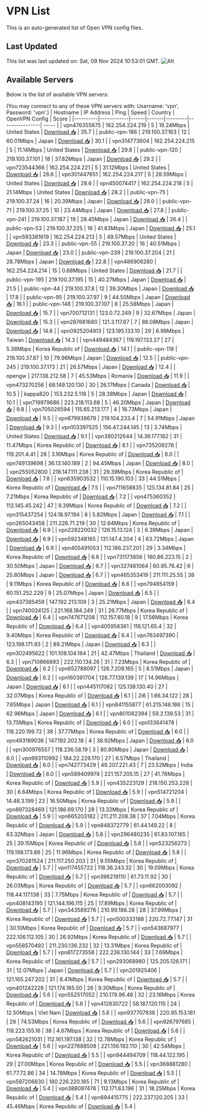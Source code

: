# VPN List

This is an auto-generated list of Open VPN config files.

## Last Updated

This list was last updated on: Sat, 09 Nov 2024 10:53:01 GMT.
![Alt](https://repobeats.axiom.co/api/embed/186b98318ef1479477931607c1ad7d823f12451f.svg "Repobeats analytics image")

## Available Servers

Below is the list of available VPN servers:

(You may connect to any of these VPN servers with: Username: 'vpn', Password: 'vpn'.)
| Hostname | IP Address | Ping | Speed | Country | OpenVPN Config | Score |
|----------|------------|------|-------|---------|----------------| ----- |
| vpn476355675 | 162.254.224.219 | 5 | 18.24Mbps | United States | [Download 📥](./configs/server_0_US.ovpn) | 35.7 |
| public-vpn-186 | 219.100.37.163 | 12 | 60.01Mbps | Japan | [Download 📥](./configs/server_1_JP.ovpn) | 30.1 |
| vpn314773604 | 162.254.224.215 | 5 | 11.14Mbps | United States | [Download 📥](./configs/server_2_US.ovpn) | 29.8 |
| public-vpn-120 | 219.100.37.101 | 18 | 37.82Mbps | Japan | [Download 📥](./configs/server_3_JP.ovpn) | 29.2 |
| vpn723544366 | 162.254.224.221 | 5 | 31.12Mbps | United States | [Download 📥](./configs/server_4_US.ovpn) | 28.6 |
| vpn301447651 | 162.254.224.217 | 5 | 28.59Mbps | United States | [Download 📥](./configs/server_5_US.ovpn) | 28.6 |
| vpn450074417 | 162.254.224.218 | 5 | 21.14Mbps | United States | [Download 📥](./configs/server_6_US.ovpn) | 28.2 |
| public-vpn-75 | 219.100.37.24 | 16 | 20.39Mbps | Japan | [Download 📥](./configs/server_7_JP.ovpn) | 28.0 |
| public-vpn-71 | 219.100.37.25 | 10 | 23.44Mbps | Japan | [Download 📥](./configs/server_8_JP.ovpn) | 27.8 |
| public-vpn-241 | 219.100.37.187 | 19 | 28.45Mbps | Japan | [Download 📥](./configs/server_9_JP.ovpn) | 26.4 |
| public-vpn-53 | 219.100.37.225 | 16 | 41.63Mbps | Japan | [Download 📥](./configs/server_10_JP.ovpn) | 25.1 |
| vpn593381619 | 162.254.224.213 | 5 | 49.57Mbps | United States | [Download 📥](./configs/server_11_US.ovpn) | 23.3 |
| public-vpn-55 | 219.100.37.20 | 16 | 40.51Mbps | Japan | [Download 📥](./configs/server_12_JP.ovpn) | 23.0 |
| public-vpn-239 | 219.100.37.204 | 21 | 28.78Mbps | Japan | [Download 📥](./configs/server_13_JP.ovpn) | 22.8 |
| vpn486906280 | 162.254.224.214 | 15 | 0.68Mbps | United States | [Download 📥](./configs/server_14_US.ovpn) | 21.7 |
| public-vpn-195 | 219.100.37.195 | 15 | 40.27Mbps | Japan | [Download 📥](./configs/server_15_JP.ovpn) | 21.5 |
| public-vpn-44 | 219.100.37.8 | 12 | 39.30Mbps | Japan | [Download 📥](./configs/server_16_JP.ovpn) | 17.8 |
| public-vpn-95 | 219.100.37.97 | 9 | 44.50Mbps | Japan | [Download 📥](./configs/server_17_JP.ovpn) | 16.1 |
| public-vpn-148 | 219.100.37.107 | 8 | 25.58Mbps | Japan | [Download 📥](./configs/server_18_JP.ovpn) | 15.7 |
| vpn700712131 | 123.0.72.249 | 9 | 32.67Mbps | Japan | [Download 📥](./configs/server_19_JP.ovpn) | 15.3 |
| vpn287681680 | 121.3.117.67 | 7 | 88.08Mbps | Japan | [Download 📥](./configs/server_20_JP.ovpn) | 14.6 |
| vpn0925204913 | 123.195.133.10 | 29 | 6.99Mbps | Taiwan | [Download 📥](./configs/server_21_TW.ovpn) | 14.3 |
| vpn449484367 | 119.197.133.27 | 27 | 5.38Mbps | Korea Republic of | [Download 📥](./configs/server_22_KR.ovpn) | 14.1 |
| public-vpn-118 | 219.100.37.87 | 10 | 79.96Mbps | Japan | [Download 📥](./configs/server_23_JP.ovpn) | 12.5 |
| public-vpn-245 | 219.100.37.173 | 21 | 26.57Mbps | Japan | [Download 📥](./configs/server_24_JP.ovpn) | 12.4 |
| opengw | 217.138.212.58 | 7 | 45.53Mbps | Romania | [Download 📥](./configs/server_25_RO.ovpn) | 11.9 |
| vpn473270256 | 68.149.120.130 | 30 | 26.17Mbps | Canada | [Download 📥](./configs/server_26_CA.ovpn) | 10.5 |
| kappa820 | 153.232.5.118 | 5 | 28.38Mbps | Japan | [Download 📥](./configs/server_27_JP.ovpn) | 10.1 |
| vpn719979686 | 223.218.113.68 | 5 | 46.20Mbps | Japan | [Download 📥](./configs/server_28_JP.ovpn) | 9.8 |
| vpn705026594 | 115.65.213.177 | 4 | 18.73Mbps | Japan | [Download 📥](./configs/server_29_JP.ovpn) | 9.5 |
| vpn679938679 | 219.104.233.4 | 7 | 54.91Mbps | Japan | [Download 📥](./configs/server_30_JP.ovpn) | 9.3 |
| vpn103397525 | 156.47.244.145 | 13 | 3.74Mbps | United States | [Download 📥](./configs/server_31_US.ovpn) | 9.1 |
| vpn380212644 | 14.36.177.162 | 31 | 11.47Mbps | Korea Republic of | [Download 📥](./configs/server_32_KR.ovpn) | 8.1 |
| vpn735209276 | 119.201.4.41 | 28 | 3.16Mbps | Korea Republic of | [Download 📥](./configs/server_33_KR.ovpn) | 8.0 |
| vpn749139698 | 36.13.140.189 | 2 | 94.45Mbps | Japan | [Download 📥](./configs/server_34_JP.ovpn) | 8.0 |
| vpn255052800 | 218.147.111.238 | 31 | 29.39Mbps | Korea Republic of | [Download 📥](./configs/server_35_KR.ovpn) | 7.8 |
| vpn635903532 | 110.15.190.103 | 33 | 44.51Mbps | Korea Republic of | [Download 📥](./configs/server_36_KR.ovpn) | 7.5 |
| vpn711658835 | 125.134.81.84 | 25 | 7.21Mbps | Korea Republic of | [Download 📥](./configs/server_37_KR.ovpn) | 7.2 |
| vpn475360352 | 112.145.45.242 | 47 | 9.39Mbps | Korea Republic of | [Download 📥](./configs/server_38_KR.ovpn) | 7.2 |
| vpn315437254 | 124.18.97.194 | 8 | 5.82Mbps | Japan | [Download 📥](./configs/server_39_JP.ovpn) | 7.1 |
| vpn265043458 | 211.226.71.219 | 30 | 12.64Mbps | Korea Republic of | [Download 📥](./configs/server_40_KR.ovpn) | 6.9 |
| vpn228220032 | 126.15.13.124 | 3 | 6.39Mbps | Japan | [Download 📥](./configs/server_41_JP.ovpn) | 6.9 |
| vpn592348165 | 131.147.4.204 | 4 | 63.72Mbps | Japan | [Download 📥](./configs/server_42_JP.ovpn) | 6.9 |
| vpn405491053 | 112.186.237.201 | 29 | 3.34Mbps | Korea Republic of | [Download 📥](./configs/server_43_KR.ovpn) | 6.8 |
| vpn731173856 | 160.86.223.15 | 2 | 30.50Mbps | Japan | [Download 📥](./configs/server_44_JP.ovpn) | 6.7 |
| vpn327481064 | 60.95.76.42 | 6 | 25.80Mbps | Japan | [Download 📥](./configs/server_45_JP.ovpn) | 6.7 |
| vpn465353419 | 211.111.25.55 | 38 | 9.11Mbps | Korea Republic of | [Download 📥](./configs/server_46_KR.ovpn) | 6.6 |
| vpn794854159 | 60.151.252.229 | 9 | 25.07Mbps | Japan | [Download 📥](./configs/server_47_JP.ovpn) | 6.5 |
| vpn437385459 | 147.192.213.109 | 3 | 25.21Mbps | Japan | [Download 📥](./configs/server_48_JP.ovpn) | 6.4 |
| vpn740024125 | 221.168.184.249 | 31 | 26.77Mbps | Korea Republic of | [Download 📥](./configs/server_49_KR.ovpn) | 6.4 |
| vpn747671208 | 112.157.80.18 | 9 | 17.56Mbps | Korea Republic of | [Download 📥](./configs/server_50_KR.ovpn) | 6.4 |
| vpn405956361 | 116.121.65.4 | 32 | 9.40Mbps | Korea Republic of | [Download 📥](./configs/server_51_KR.ovpn) | 6.4 |
| vpn763497390 | 123.198.171.93 | 2 | 89.21Mbps | Japan | [Download 📥](./configs/server_52_JP.ovpn) | 6.3 |
| vpn302495622 | 101.108.104.164 | 21 | 42.47Mbps | Thailand | [Download 📥](./configs/server_53_TH.ovpn) | 6.3 |
| vpn710866893 | 222.110.134.26 | 31 | 7.23Mbps | Korea Republic of | [Download 📥](./configs/server_54_KR.ovpn) | 6.2 |
| vpn652788097 | 126.7.209.165 | 5 | 8.51Mbps | Japan | [Download 📥](./configs/server_55_JP.ovpn) | 6.2 |
| vpn160391704 | 126.77.139.139 | 17 | 14.96Mbps | Japan | [Download 📥](./configs/server_56_JP.ovpn) | 6.1 |
| vpn445117082 | 125.138.130.40 | 27 | 32.07Mbps | Korea Republic of | [Download 📥](./configs/server_57_KR.ovpn) | 6.1 |
| 2i6 | 1.66.34.122 | 28 | 7.65Mbps | Japan | [Download 📥](./configs/server_58_JP.ovpn) | 6.1 |
| vpn841155877 | 61.215.146.186 | 15 | 62.96Mbps | Japan | [Download 📥](./configs/server_59_JP.ovpn) | 6.1 |
| vpn801062394 | 59.2.139.53 | 31 | 13.75Mbps | Korea Republic of | [Download 📥](./configs/server_60_KR.ovpn) | 6.0 |
| vpn133641478 | 118.220.199.72 | 38 | 37.77Mbps | Korea Republic of | [Download 📥](./configs/server_61_KR.ovpn) | 6.0 |
| vpn493189036 | 147.192.202.18 | 4 | 38.92Mbps | Japan | [Download 📥](./configs/server_62_JP.ovpn) | 6.0 |
| vpn300976557 | 118.236.58.19 | 3 | 80.80Mbps | Japan | [Download 📥](./configs/server_63_JP.ovpn) | 6.0 |
| vpn993110992 | 184.22.226.170 | 27 | 6.57Mbps | Thailand | [Download 📥](./configs/server_64_TH.ovpn) | 6.0 |
| vpn742773429 | 49.207.221.43 | 7 | 23.52Mbps | India | [Download 📥](./configs/server_65_IN.ovpn) | 6.0 |
| vpn589409974 | 221.157.205.15 | 27 | 41.76Mbps | Korea Republic of | [Download 📥](./configs/server_66_KR.ovpn) | 5.9 |
| vpn435223129 | 218.150.253.228 | 30 | 6.64Mbps | Korea Republic of | [Download 📥](./configs/server_67_KR.ovpn) | 5.9 |
| vpn514721204 | 14.46.3.199 | 23 | 16.50Mbps | Korea Republic of | [Download 📥](./configs/server_68_KR.ovpn) | 5.9 |
| vpn897328469 | 121.186.69.170 | 28 | 13.32Mbps | Korea Republic of | [Download 📥](./configs/server_69_KR.ovpn) | 5.9 |
| vpn665203182 | 211.211.208.38 | 37 | 7.04Mbps | Korea Republic of | [Download 📥](./configs/server_70_KR.ovpn) | 5.9 |
| vpn848372779 | 61.44.149.22 | 8 | 63.32Mbps | Japan | [Download 📥](./configs/server_71_JP.ovpn) | 5.8 |
| vpn296480235 | 61.83.107.165 | 25 | 39.15Mbps | Korea Republic of | [Download 📥](./configs/server_72_KR.ovpn) | 5.8 |
| vpn523256273 | 119.198.173.86 | 25 | 11.96Mbps | Korea Republic of | [Download 📥](./configs/server_73_KR.ovpn) | 5.8 |
| vpn370281524 | 211.117.250.203 | 31 | 9.55Mbps | Korea Republic of | [Download 📥](./configs/server_74_KR.ovpn) | 5.7 |
| vpn117455722 | 118.36.243.32 | 30 | 19.09Mbps | Korea Republic of | [Download 📥](./configs/server_75_KR.ovpn) | 5.7 |
| vpn396219110 | 61.73.11.92 | 30 | 26.03Mbps | Korea Republic of | [Download 📥](./configs/server_76_KR.ovpn) | 5.7 |
| vpn662003092 | 118.44.117.138 | 33 | 7.75Mbps | Korea Republic of | [Download 📥](./configs/server_77_KR.ovpn) | 5.7 |
| vpn408143195 | 121.144.196.115 | 25 | 17.89Mbps | Korea Republic of | [Download 📥](./configs/server_78_KR.ovpn) | 5.7 |
| vpn343589276 | 210.99.188.28 | 28 | 37.99Mbps | Korea Republic of | [Download 📥](./configs/server_79_KR.ovpn) | 5.7 |
| vpn500333188 | 220.72.77.147 | 31 | 30.10Mbps | Korea Republic of | [Download 📥](./configs/server_80_KR.ovpn) | 5.7 |
| vpn543687977 | 222.106.112.105 | 30 | 26.92Mbps | Korea Republic of | [Download 📥](./configs/server_81_KR.ovpn) | 5.7 |
| vpn558570492 | 211.230.136.232 | 32 | 13.31Mbps | Korea Republic of | [Download 📥](./configs/server_82_KR.ovpn) | 5.7 |
| vpn817273558 | 222.236.130.144 | 33 | 7.69Mbps | Korea Republic of | [Download 📥](./configs/server_83_KR.ovpn) | 5.7 |
| vpn293068980 | 125.205.126.171 | 31 | 12.07Mbps | Japan | [Download 📥](./configs/server_84_JP.ovpn) | 5.7 |
| vpn201925406 | 121.165.247.202 | 31 | 8.41Mbps | Korea Republic of | [Download 📥](./configs/server_85_KR.ovpn) | 5.7 |
| vpn401242226 | 121.174.185.50 | 26 | 9.30Mbps | Korea Republic of | [Download 📥](./configs/server_86_KR.ovpn) | 5.6 |
| vpn552517052 | 210.179.96.48 | 32 | 23.16Mbps | Korea Republic of | [Download 📥](./configs/server_87_KR.ovpn) | 5.6 |
| vpn412830722 | 58.187.120.115 | 24 | 12.50Mbps | Viet Nam | [Download 📥](./configs/server_88_VN.ovpn) | 5.6 |
| vpn937707938 | 220.95.153.181 | 28 | 74.53Mbps | Korea Republic of | [Download 📥](./configs/server_89_KR.ovpn) | 5.6 |
| vpn926797685 | 118.223.155.16 | 38 | 4.67Mbps | Korea Republic of | [Download 📥](./configs/server_90_KR.ovpn) | 5.6 |
| vpn582621031 | 112.161.197.138 | 32 | 12.78Mbps | Korea Republic of | [Download 📥](./configs/server_91_KR.ovpn) | 5.6 |
| vpn227688508 | 221.156.192.110 | 30 | 42.54Mbps | Korea Republic of | [Download 📥](./configs/server_92_KR.ovpn) | 5.5 |
| vpn944494709 | 118.44.122.195 | 29 | 27.00Mbps | Korea Republic of | [Download 📥](./configs/server_93_KR.ovpn) | 5.5 |
| vpn368881280 | 61.77.72.86 | 34 | 14.78Mbps | Korea Republic of | [Download 📥](./configs/server_94_KR.ovpn) | 5.5 |
| vpn597206630 | 180.226.220.185 | 71 | 9.13Mbps | Korea Republic of | [Download 📥](./configs/server_95_KR.ovpn) | 5.4 |
| vpn388097476 | 112.171.63.196 | 31 | 18.25Mbps | Korea Republic of | [Download 📥](./configs/server_96_KR.ovpn) | 5.4 |
| vpn694415775 | 222.237.120.205 | 33 | 45.46Mbps | Korea Republic of | [Download 📥](./configs/server_97_KR.ovpn) | 5.4 |
